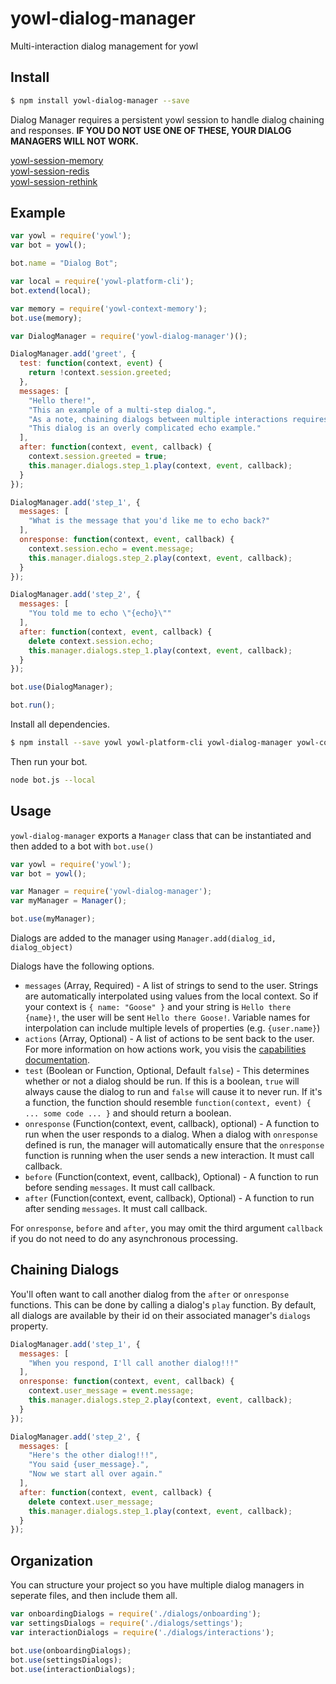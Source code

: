 # yowl-dialog-manager

Multi-interaction dialog management for yowl

## Install

```bash
$ npm install yowl-dialog-manager --save
```

Dialog Manager requires a persistent yowl session to handle dialog chaining and responses. **IF YOU DO NOT USE ONE OF THESE, YOUR DIALOG MANAGERS WILL NOT WORK.**

[yowl-session-memory](https://github.com/brianbrunner/yowl-session-memory)  
[yowl-session-redis](https://github.com/brianbrunner/yowl-session-redis)  
[yowl-session-rethink](https://github.com/brianbrunner/yowl-session-rethink)

## Example

```js
var yowl = require('yowl');
var bot = yowl();

bot.name = "Dialog Bot";

var local = require('yowl-platform-cli');
bot.extend(local);

var memory = require('yowl-context-memory');
bot.use(memory);

var DialogManager = require('yowl-dialog-manager')();

DialogManager.add('greet', {
  test: function(context, event) {
    return !context.session.greeted;
  },
  messages: [
    "Hello there!",
    "This an example of a multi-step dialog.",
    "As a note, chaining dialogs between multiple interactions requires a persisted context.",
    "This dialog is an overly complicated echo example."
  ],
  after: function(context, event, callback) {
    context.session.greeted = true;
    this.manager.dialogs.step_1.play(context, event, callback);
  }
});

DialogManager.add('step_1', {
  messages: [
    "What is the message that you'd like me to echo back?"
  ],
  onresponse: function(context, event, callback) {
    context.session.echo = event.message;
    this.manager.dialogs.step_2.play(context, event, callback);
  }
});

DialogManager.add('step_2', {
  messages: [
    "You told me to echo \"{echo}\""
  ],
  after: function(context, event, callback) {
    delete context.session.echo;
    this.manager.dialogs.step_1.play(context, event, callback);
  }
});

bot.use(DialogManager);

bot.run();
```

Install all dependencies.

```bash
$ npm install --save yowl yowl-platform-cli yowl-dialog-manager yowl-context-memory
```

Then run your bot.

```bash
node bot.js --local
```

## Usage

`yowl-dialog-manager` exports a `Manager` class that can be instantiated and then added to a bot with `bot.use()`

```js
var yowl = require('yowl');
var bot = yowl();

var Manager = require('yowl-dialog-manager');
var myManager = Manager();

bot.use(myManager);
```

Dialogs are added to the manager using `Manager.add(dialog_id, dialog_object)`

Dialogs have the following options.

  * `messages` (Array, Required) - A list of strings to send to the user. Strings are automatically interpolated using values from the local context. So if your context is `{ name: "Goose" }` and your string is `Hello there {name}!`, the user will be sent `Hello there Goose!`. Variable names for interpolation can include multiple levels of properties (e.g. `{user.name}`)
  * `actions` (Array, Optional) - A list of actions to be sent back to the user. For more information on how actions work, you visis the [capabilities documentation](https://github.com/brianbrunner/yowl/blob/master/CAPABILITIES.md#actions).
  * `test` (Boolean or Function, Optional, Default `false`) - This determines whether or not a dialog should be run. If this is a boolean, `true` will always cause the dialog to run and `false` will cause it to never run. If it's a function, the function should resemble `function(context, event) { ... some code ... }` and should return a boolean.
  * `onresponse` (Function(context, event, callback), optional) - A function to run when the user responds to a dialog. When a dialog with `onresponse` defined is run, the manager will automatically ensure that the `onresponse` function is running when the user sends a new interaction. It must call callback.
  * `before` (Function(context, event, callback), Optional) - A function to run before sending `messages`. It must call callback.
  * `after` (Function(context, event, callback), Optional) - A function to run after sending `messages`. It must call callback.

For `onresponse`, `before` and `after`, you may omit the third argument `callback` if you do not need to do any asynchronous processing.

## Chaining Dialogs

You'll often want to call another dialog from the `after` or `onresponse` functions. This can be done by calling a dialog's `play` function. By default, all dialogs are available by their id on their associated manager's `dialogs` property.

```js
DialogManager.add('step_1', {
  messages: [
    "When you respond, I'll call another dialog!!!"
  ],
  onresponse: function(context, event, callback) {
    context.user_message = event.message;
    this.manager.dialogs.step_2.play(context, event, callback);
  }
});

DialogManager.add('step_2', {
  messages: [
    "Here's the other dialog!!!",
    "You said {user_message}.",
    "Now we start all over again."
  ],
  after: function(context, event, callback) {
    delete context.user_message;
    this.manager.dialogs.step_1.play(context, event, callback);
  }
});
```

## Organization

You can structure your project so you have multiple dialog managers in seperate files, and then include them all.

```js
var onboardingDialogs = require('./dialogs/onboarding');
var settingsDialogs = require('./dialogs/settings');
var interactionDialogs = require('./dialogs/interactions');

bot.use(onboardingDialogs);
bot.use(settingsDialogs);
bot.use(interactionDialogs);
```
